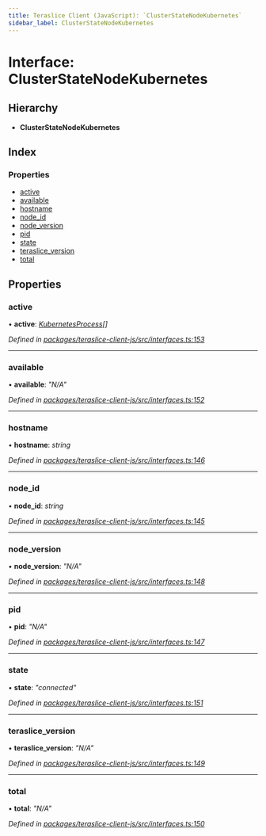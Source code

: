 ```yaml
---
title: Teraslice Client (JavaScript): `ClusterStateNodeKubernetes`
sidebar_label: ClusterStateNodeKubernetes
---
```


# Interface: ClusterStateNodeKubernetes

## Hierarchy

* **ClusterStateNodeKubernetes**

## Index

### Properties

* [active](clusterstatenodekubernetes.md#active)
* [available](clusterstatenodekubernetes.md#available)
* [hostname](clusterstatenodekubernetes.md#hostname)
* [node_id](clusterstatenodekubernetes.md#node_id)
* [node_version](clusterstatenodekubernetes.md#node_version)
* [pid](clusterstatenodekubernetes.md#pid)
* [state](clusterstatenodekubernetes.md#state)
* [teraslice_version](clusterstatenodekubernetes.md#teraslice_version)
* [total](clusterstatenodekubernetes.md#total)

## Properties

###  active

• **active**: *[KubernetesProcess](kubernetesprocess.md)[]*

*Defined in [packages/teraslice-client-js/src/interfaces.ts:153](https://github.com/terascope/teraslice/blob/f95bb5556/packages/teraslice-client-js/src/interfaces.ts#L153)*

___

###  available

• **available**: *"N/A"*

*Defined in [packages/teraslice-client-js/src/interfaces.ts:152](https://github.com/terascope/teraslice/blob/f95bb5556/packages/teraslice-client-js/src/interfaces.ts#L152)*

___

###  hostname

• **hostname**: *string*

*Defined in [packages/teraslice-client-js/src/interfaces.ts:146](https://github.com/terascope/teraslice/blob/f95bb5556/packages/teraslice-client-js/src/interfaces.ts#L146)*

___

###  node_id

• **node_id**: *string*

*Defined in [packages/teraslice-client-js/src/interfaces.ts:145](https://github.com/terascope/teraslice/blob/f95bb5556/packages/teraslice-client-js/src/interfaces.ts#L145)*

___

###  node_version

• **node_version**: *"N/A"*

*Defined in [packages/teraslice-client-js/src/interfaces.ts:148](https://github.com/terascope/teraslice/blob/f95bb5556/packages/teraslice-client-js/src/interfaces.ts#L148)*

___

###  pid

• **pid**: *"N/A"*

*Defined in [packages/teraslice-client-js/src/interfaces.ts:147](https://github.com/terascope/teraslice/blob/f95bb5556/packages/teraslice-client-js/src/interfaces.ts#L147)*

___

###  state

• **state**: *"connected"*

*Defined in [packages/teraslice-client-js/src/interfaces.ts:151](https://github.com/terascope/teraslice/blob/f95bb5556/packages/teraslice-client-js/src/interfaces.ts#L151)*

___

###  teraslice_version

• **teraslice_version**: *"N/A"*

*Defined in [packages/teraslice-client-js/src/interfaces.ts:149](https://github.com/terascope/teraslice/blob/f95bb5556/packages/teraslice-client-js/src/interfaces.ts#L149)*

___

###  total

• **total**: *"N/A"*

*Defined in [packages/teraslice-client-js/src/interfaces.ts:150](https://github.com/terascope/teraslice/blob/f95bb5556/packages/teraslice-client-js/src/interfaces.ts#L150)*
